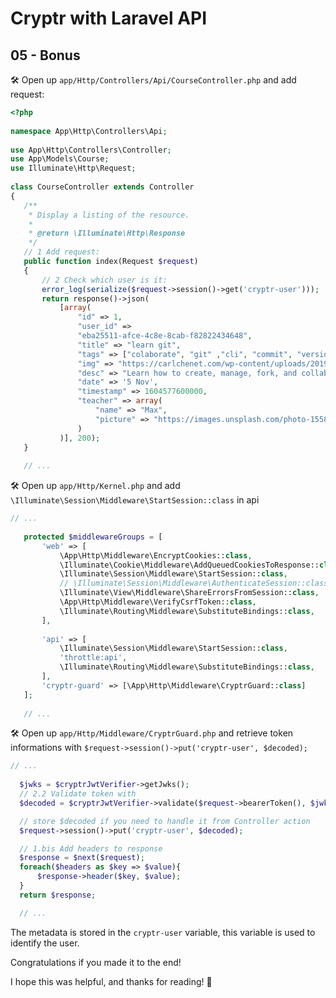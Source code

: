 # Cryptr with Laravel API

## 05 - Bonus

🛠️️ Open up `app/Http/Controllers/Api/CourseController.php` and add request:

```php
<?php
 
namespace App\Http\Controllers\Api;
 
use App\Http\Controllers\Controller;
use App\Models\Course;
use Illuminate\Http\Request;
 
class CourseController extends Controller
{
   /**
    * Display a listing of the resource.
    *
    * @return \Illuminate\Http\Response
    */
   // 1 Add request:
   public function index(Request $request)
   {
       // 2 Check which user is it:
       error_log(serialize($request->session()->get('cryptr-user')));
       return response()->json(
           [array(
               "id" => 1,
               "user_id" =>
               "eba25511-afce-4c8e-8cab-f82822434648",
               "title" => "learn git",
               "tags" => ["colaborate", "git" ,"cli", "commit", "versionning"],
               "img" => "https://carlchenet.com/wp-content/uploads/2019/04/git-logo.png",
               "desc" => "Learn how to create, manage, fork, and collaborate on a project. Git stays a major part of all companies projects. Learning git is learning how to make your project better everyday",
               "date" => '5 Nov',
               "timestamp" => 1604577600000,
               "teacher" => array(
                   "name" => "Max",
                   "picture" => "https://images.unsplash.com/photo-1558531304-a4773b7e3a9c?ixlib=rb-1.2.1&ixid=eyJhcHBfaWQiOjEyMDd9&auto=format&fit=crop&w=634&q=80"
               )
           )], 200);
   }
 
   // ...
```

🛠️️ Open up `app/Http/Kernel.php` and add `\Illuminate\Session\Middleware\StartSession::class` in api

```php
// ...
 
   protected $middlewareGroups = [
       'web' => [
           \App\Http\Middleware\EncryptCookies::class,
           \Illuminate\Cookie\Middleware\AddQueuedCookiesToResponse::class,
           \Illuminate\Session\Middleware\StartSession::class,
           // \Illuminate\Session\Middleware\AuthenticateSession::class,
           \Illuminate\View\Middleware\ShareErrorsFromSession::class,
           \App\Http\Middleware\VerifyCsrfToken::class,
           \Illuminate\Routing\Middleware\SubstituteBindings::class,
       ],
 
       'api' => [
           \Illuminate\Session\Middleware\StartSession::class,
           'throttle:api',
           \Illuminate\Routing\Middleware\SubstituteBindings::class,
       ],
       'cryptr-guard' => [\App\Http\Middleware\CryptrGuard::class]
   ];
 
   // ...

```

🛠️️ Open up `app/Http/Middleware/CryptrGuard.php` and retrieve token informations with `$request->session()->put('cryptr-user', $decoded);`

```php
// ...
 
  $jwks = $cryptrJwtVerifier->getJwks();
  // 2.2 Validate token with
  $decoded = $cryptrJwtVerifier->validate($request->bearerToken(), $jwks);

  // store $decoded if you need to handle it from Controller action
  $request->session()->put('cryptr-user', $decoded);

  // 1.bis Add headers to response
  $response = $next($request);
  foreach($headers as $key => $value){
      $response->header($key, $value);
  }
  return $response;

  // ...
```

The metadata is stored in the `cryptr-user` variable, this variable is used to identify the user.

Congratulations if you made it to the end!

I hope this was helpful, and thanks for reading! 🙂
